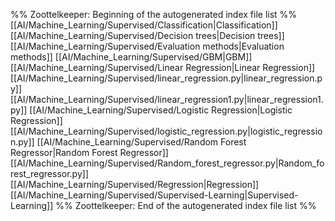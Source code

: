 %% Zoottelkeeper: Beginning of the autogenerated index file list  %%
 [[AI/Machine_Learning/Supervised/Classification|Classification]]
 [[AI/Machine_Learning/Supervised/Decision trees|Decision trees]]
 [[AI/Machine_Learning/Supervised/Evaluation methods|Evaluation methods]]
 [[AI/Machine_Learning/Supervised/GBM|GBM]]
 [[AI/Machine_Learning/Supervised/Linear Regression|Linear Regression]]
 [[AI/Machine_Learning/Supervised/linear_regression.py|linear_regression.py]]
 [[AI/Machine_Learning/Supervised/linear_regression1.py|linear_regression1.py]]
 [[AI/Machine_Learning/Supervised/Logistic Regression|Logistic Regression]]
 [[AI/Machine_Learning/Supervised/logistic_regression.py|logistic_regression.py]]
 [[AI/Machine_Learning/Supervised/Random Forest Regressor|Random Forest Regressor]]
 [[AI/Machine_Learning/Supervised/Random_forest_regressor.py|Random_forest_regressor.py]]
 [[AI/Machine_Learning/Supervised/Regression|Regression]]
 [[AI/Machine_Learning/Supervised/Supervised-Learning|Supervised-Learning]]
%% Zoottelkeeper: End of the autogenerated index file list  %%
